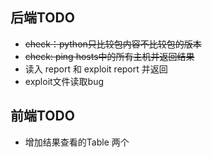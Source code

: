 ## 后端TODO
+ ~~check：python只比较包内容不比较包的版本~~
+ ~~check: ping hosts中的所有主机并返回结果~~
+ 读入 report 和 exploit report 并返回
+ exploit文件读取bug

## 前端TODO
+ 增加结果查看的Table 两个